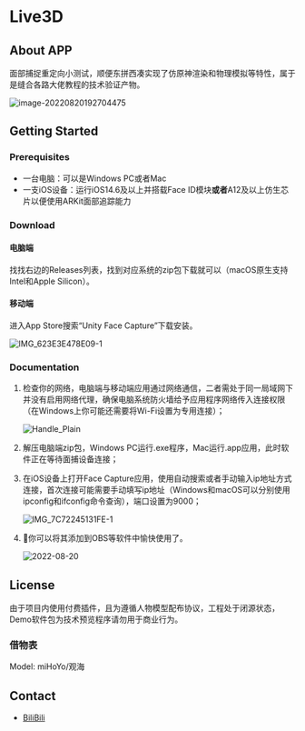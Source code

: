 # Live3D

## About APP

面部捕捉重定向小测试，顺便东拼西凑实现了仿原神渲染和物理模拟等特性，属于是缝合各路大佬教程的技术验证产物。

![image-20220820192704475](images/image-20220820192704475.png)

## Getting Started

### Prerequisites

- 一台电脑：可以是Windows PC或者Mac
- 一支iOS设备：运行iOS14.6及以上并搭载Face ID模块**或者**A12及以上仿生芯片以便使用ARKit面部追踪能力

### Download

#### 电脑端

找找右边的Releases列表，找到对应系统的zip包下载就可以（macOS原生支持Intel和Apple Silicon）。

#### 移动端

进入App Store搜索“Unity Face Capture”下载安装。

![IMG_623E3E478E09-1](images/IMG_623E3E478E09-1.jpeg)

### Documentation

1. 检查你的网络，电脑端与移动端应用通过网络通信，二者需处于同一局域网下并没有启用网络代理，确保电脑系统防火墙给予应用程序网络传入连接权限（在Windows上你可能还需要将Wi-Fi设置为专用连接）；

   ![Handle_Plain](images/Handle_Plain.jpg)

2. 解压电脑端zip包，Windows PC运行.exe程序，Mac运行.app应用，此时软件正在等待面捕设备连接；

3. 在iOS设备上打开Face Capture应用，使用自动搜索或者手动输入ip地址方式连接，首次连接可能需要手动填写ip地址（Windows和macOS可以分别使用ipconfig和ifconfig命令查询），端口设置为9000；

   ![IMG_7C72245131FE-1](images/IMG_7C72245131FE-1.jpeg)

4. 🎉你可以将其添加到OBS等软件中愉快使用了。

   ![2022-08-20](images/2022-08-20.gif)

## License

由于项目内使用付费插件，且为遵循人物模型配布协议，工程处于闭源状态，Demo软件包为技术预览程序请勿用于商业行为。

### 借物表

Model: miHoYo/观海

## Contact

- [BiliBili](https://space.bilibili.com/314598468?spm_id_from=333.1007.0.0)
